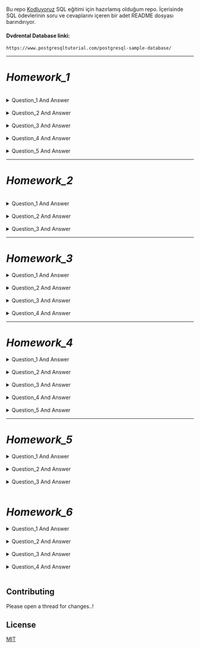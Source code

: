 Bu repo [Kodluyoruz](https://www.kodluyoruz.org/) SQL eğitimi için hazırlamış olduğum repo. İçerisinde SQL ödevlerinin soru ve cevaplarını içeren bir adet README dosyası barındırıyor.

#### Dvdrental Database linki:
```
https://www.postgresqltutorial.com/postgresql-sample-database/
```
***
# *Homework_1*
</br>

<details close> 
<summary>Question_1 And Answer</summary>

**film** tablosunda bulunan **title** ve **description** sütunlarındaki verileri sıralayınız.

```SQL
SELECT title,description FROM film;
```
</details>

</br>

<details close>
<summary>Question_2 And Answer</summary>

**film** tablosunda bulunan tüm sütunlardaki verileri film uzunluğu (length) 60 dan büyük **VE** 75 ten küçük olma koşullarıyla sıralayınız.

```SQL
SELECT * FROM film 
WHERE ( length > 60 AND length < 75 );
```
</details>

</br>

<details close>
<summary>Question_3 And Answer</summary>

**film** tablosunda bulunan tüm sütunlardaki verileri rental_rate 0.99 **VE** replacement_cost 12.99 **VEYA** 28.99 olma koşullarıyla sıralayınız.

```SQL
SELECT * FROM film 
WHERE (rental_rate = 0.99 AND replacement_cost = 12.99 OR replacement_cost = 28.99);
```
</details>

</br>

<details close>
<summary>Question_4 And Answer</summary>

**film** tablosunda bulunan tüm sütunlardaki verileri rental_rate 0.99 **VE** replacement_cost 12.99 **VEYA** 28.99 olma koşullarıyla sıralayınız.

```SQL
SELECT * FROM film 
WHERE (rental_rate = 0.99 AND replacement_cost = 12.99 OR replacement_cost = 28.99);
```
</details>

</br>

<details close>
<summary>Question_5 And Answer</summary>

**film** tablosundaki uzunluğu(length) 50 ten büyük **olmayıp** aynı zamanda rental_rate değeri 2.99 veya 4.99 **olmayan** verileri sıralayınız.

```SQL
SELECT * FROM film
WHERE NOT length > 50 AND (NOT (rental_rate = 2.99 OR rental_rate = 4.99 ));
```
</details>


***
# *Homework_2*

</br>

<details close>
<summary>Question_1 And Answer</summary>

**film** tablosunda bulunan tüm sütunlardaki verileri replacement cost değeri 12.99 dan büyük eşit ve 16.99 küçük olma koşuluyla sıralayınız ( BETWEEN - AND yapısını kullanınız.)

```SQL
SELECT * FROM film
WHERE replacement_cost BETWEEN 12.99 AND 16.98;
```
</details>
</br>

<details close>
<summary>Question_2 And Answer</summary>

**actor** tablosunda bulunan first_name ve last_name sütunlardaki verileri first_name 'Penelope' veya 'Nick' veya 'Ed' değerleri olması koşuluyla sıralayınız. ( IN operatörünü kullanınız.)

```SQL
SELECT first_name,last_name FROM actor
WHERE first_name IN ('Penelope','Nick','Ed');
```
</details>
</br>

<details close>
<summary>Question_3 And Answer</summary>

**film** tablosunda bulunan tüm sütunlardaki verileri rental_rate 0.99, 2.99, 4.99 **VE** replacement_cost 12.99, 15.99, 28.99 olma koşullarıyla sıralayınız. ( IN operatörünü kullanınız.)

```SQL
SELECT * FROM film
WHERE (rental_rate IN (0.99,2.99,4.99)) AND (replacement_cost IN (12.99,15.99,28.99));
```
</details>


***

# *Homework_3*

<details close>
<summary>Question_1 And Answer</summary>

**country** tablosunda bulunan **country** sütunundaki ülke isimlerinden 'A' karakteri ile başlayıp 'a' karakteri ile sonlananları sıralayınız.

```SQL
SELECT country FROM country
WHERE country LIKE 'A%a';
```
</details>

</br>

<details close>
<summary>Question_2 And Answer</summary>

**country** tablosunda bulunan **country** sütunundaki ülke isimlerinden en az 6 karakterden oluşan ve sonu 'n' karakteri ile sonlananları sıralayınız.

```SQL
SELECT country FROM country
WHERE country LIKE '______%n';
```
</details>

</br>

<details close>
<summary>Question_3 And Answer</summary>

**film** tablosunda bulunan **title** sütunundaki film isimlerinden en az 4 adet büyük ya da küçük harf farketmesizin 'T' karakteri içeren film isimlerini sıralayınız.

```SQL
SELECT title FROM film
WHERE title ILIKE '%T%T%T%T%';
```
</details>

</br>
<details close>
<summary>Question_4 And Answer</summary>

**film** tablosunda bulunan tüm sütunlardaki verilerden **title** 'C' karakteri ile başlayan ve uzunluğu (length) 90 dan büyük olan ve rental_rate 2.99 olan verileri sıralayınız.

```SQL
SELECT title FROM film
WHERE (title LIKE 'C%') AND ( (length > 90) AND (rental_rate = 2.99 ) );
```
</details>

---

# *Homework_4*

<details close>
<summary>Question_1 And Answer</summary>

**film** tablosunda bulunan **replacement_cost** sütununda bulunan birbirinden farklı değerleri sıralayınız.

```SQL
SELECT DISTINCT(replacement_cost) FROM film;
```
</details>

</br>

<details close>
<summary>Question_2 And Answer</summary>

**film** tablosunda bulunan **replacement_cost** sütununda birbirinden farklı kaç tane veri vardır?

```SQL
SELECT COUNT(DISTINCT(replacement_cost)) FROM film;
```
</details>

</br>

<details close>
<summary>Question_3 And Answer</summary>

**film** tablosunda bulunan film isimlerinde (title) kaç tanesini T karakteri ile başlar ve aynı zamanda rating 'G' ye eşittir?

```SQL
SELECT COUNT(*) FROM film
WHERE (title LIKE 'T%') AND (rating = 'G');
```
</details>

</br>

<details close>
<summary>Question_4 And Answer</summary>

**country** tablosunda bulunan ülke isimlerinden (country) kaç tanesi 5 karakterden oluşmaktadır?

```SQL
SELECT COUNT(*) FROM country
WHERE (country ILIKE '_____');
```
</details>

</br>

<details close>
<summary>Question_5 And Answer</summary>

**city** tablosundaki şehir isimlerinin kaçtanesi 'R' veya r karakteri ile biter?

```SQL
SELECT COUNT(*) FROM city
WHERE city ILIKE '%r';
```
</details>

---

# *Homework_5*

<details close>
<summary>Question_1 And Answer</summary>

**film** tablosunda bulunan ve film ismi (title) 'n' karakteri ile biten en uzun (length) 5 filmi sıralayınız.

```SQL
SELECT * FROM film
WHERE title LIKE '%n'
ORDER BY length DESC
LIMIT 5;
```
</details>

</br>

<details close>
<summary>Question_2 And Answer</summary>

**film** tablosunda bulunan ve film ismi (title) 'n' karakteri ile biten en kısa (length) ikinci 5 filmi sıralayınız.

```SQL
SELECT * FROM film
WHERE title LIKE '%n'
ORDER BY length ASC
OFFSET 5
LIMIT 5;
```
</details>

</br>

<details close>
<summary>Question_3 And Answer</summary>

**customer** tablosunda bulunan last_name sütununa göre azalan yapılan sıralamada store_id 1 olmak koşuluyla ilk 4 veriyi sıralayınız.

```SQL
SELECT * FROM customer
WHERE store_id = 1
ORDER BY last_name DESC
LIMIT 4;
```
</details>

</br>

# *Homework_6*

<details close>
<summary>Question_1 And Answer</summary>

film tablosunda bulunan rental_rate sütunundaki değerlerin ortalaması nedir?


```SQL
SELECT AVG(rental_rate) FROM film;
```
</details>

</br>

<details close>
<summary>Question_2 And Answer</summary>

**film** tablosunda bulunan filmlerden kaçtanesi 'C' karekteri ile başlar?

```SQL
SELECT COUNT(*) FROM film
WHERE title LIKE 'C%';
```
</details>

</br>

<details close>
<summary>Question_3 And Answer</summary>

**film** tablosunda bulunan filmlerden rental_rate değeri 0.99 a eşit olan en uzun (length) film kaç dakikadır?

```SQL
SELECT MAX(length) FROM film
WHERE rental_rate = 0.99;
```
</details>

</br>

<details close>
<summary>Question_4 And Answer</summary>

**film** tablosunda bulunan filmlerin uzunluğu 150 dakikadan büyük olanlarına ait kaç farklı replacement_cost değeri vardır?


```SQL
SELECT COUNT(DISTINCT replacement_cost) FROM film
WHERE length > 150 ;
```
</details>

</br>

## Contributing

Please open a thread for changes..!

## License

[MIT](https://choosealicense.com/licenses/mit/)
